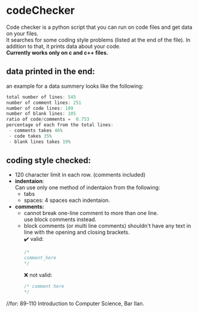 # codeChecker
Code checker is a python script that you can run on code files and get data on your files.  
It searches for some coding style problems (listed at the end of the file).
In addition to that, it prints data about your code.\
**Currently works only on c and c++ files.**

## data printed in the end:
an example for a data summery looks like the following: 

```c
total number of lines: 545
number of comment lines: 251
number of code lines: 189
number of blank lines: 105
ratio of code/comments =  0.753
percentage of each from the total lines:
 - comments takes 46%
 - code takes 35%
 - blank lines takes 19%
```

## coding style checked:
* 120 character limit in each row. (comments included)
* **indentaion**:  
  Can use only one method of indentaion from the following:
  * tabs
  * spaces: 4 spaces each indentaion.
* **comments:**
  * cannot break one-line comment to more than one line.  
    use block comments instead.
  * block comments (or multi line comments) shouldn't have any text in line with the opening and closing brackets.  
    :heavy_check_mark: valid:
    ```c
    /*
    comment_here
    */
    ```
    :x: not valid:
    ```c
    /* comment here
    */
    ```
//for: 89-110 Introduction to Computer Science, Bar Ilan.
